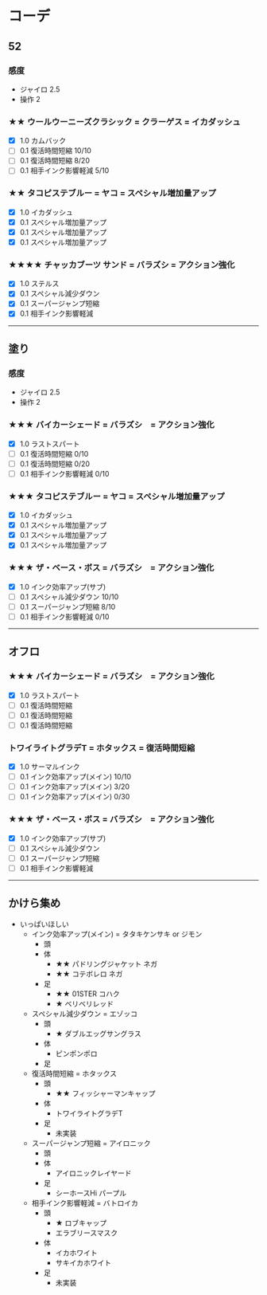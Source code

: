 # コーデ
## 52
### 感度
* ジャイロ 2.5
* 操作 2
### ★★ ウールウーニーズクラシック = クラーゲス = イカダッシュ
- [x] 1.0 カムバック
- [ ] 0.1 復活時間短縮 10/10
- [ ] 0.1 復活時間短縮 8/20
- [ ] 0.1 相手インク影響軽減 5/10
### ★★ タコピステブルー = ヤコ = スペシャル増加量アップ
- [X] 1.0 イカダッシュ
- [x] 0.1 スペシャル増加量アップ
- [x] 0.1 スペシャル増加量アップ
- [x] 0.1 スペシャル増加量アップ
### ★★★★ チャッカブーツ サンド = バラズシ = アクション強化	
- [x] 1.0 ステルス
- [x] 0.1 スペシャル減少ダウン
- [x] 0.1 スーパージャンプ短縮
- [x] 0.1 相手インク影響軽減
---
## 塗り
### 感度
* ジャイロ 2.5
* 操作 2
### ★★★ バイカーシェード = バラズシ　= アクション強化	
- [x] 1.0 ラストスパート
- [ ] 0.1 復活時間短縮 0/10
- [ ] 0.1 復活時間短縮 0/20
- [ ] 0.1 相手インク影響軽減 0/10
### ★★★ タコピステブルー = ヤコ = スペシャル増加量アップ
- [X] 1.0 イカダッシュ
- [x] 0.1 スペシャル増加量アップ
- [x] 0.1 スペシャル増加量アップ
- [x] 0.1 スペシャル増加量アップ
### ★★★ ザ・ベース・ボス = バラズシ　= アクション強化	
- [x] 1.0 インク効率アップ(サブ)
- [ ] 0.1 スペシャル減少ダウン 10/10
- [ ] 0.1 スーパージャンプ短縮 8/10
- [ ] 0.1 相手インク影響軽減 0/10
---
## オフロ
### ★★★ バイカーシェード = バラズシ　= アクション強化	
- [x] 1.0 ラストスパート
- [ ] 0.1 復活時間短縮
- [ ] 0.1 復活時間短縮
- [ ] 0.1 復活時間短縮
### トワイライトグラデT = ホタックス = 復活時間短縮
- [x] 1.0 サーマルインク
- [ ] 0.1 インク効率アップ(メイン) 10/10
- [ ] 0.1 インク効率アップ(メイン) 3/20
- [ ] 0.1 インク効率アップ(メイン) 0/30
### ★★★ ザ・ベース・ボス = バラズシ　= アクション強化	
- [x] 1.0 インク効率アップ(サブ)
- [ ] 0.1 スペシャル減少ダウン
- [ ] 0.1 スーパージャンプ短縮
- [ ] 0.1 相手インク影響軽減
---
## かけら集め
- いっぱいほしい
  - インク効率アップ(メイン) = タタキケンサキ or ジモン
    - 頭
    - 体
      - ★★ パドリングジャケット ネガ
      - ★★ コテボレロ ネガ
    - 足
      - ★★ 01STER コハク
      - ★ ベリベリレッド
  - スペシャル減少ダウン = エゾッコ
    - 頭
      - ★ ダブルエッグサングラス
    - 体
      - ピンポンポロ
    - 足
  - 復活時間短縮 = ホタックス
    - 頭
      - ★★ フィッシャーマンキャップ
    - 体
      - トワイライトグラデT
    - 足
      - 未実装
  - スーパージャンプ短縮 = アイロニック
    - 頭
    - 体
      - アイロニックレイヤード
    - 足
      - シーホースHi パープル
  - 相手インク影響軽減 = バトロイカ
    - 頭
      - ★ ロブキャップ
      - エラブリースマスク
    - 体
      - イカホワイト
      - サキイカホワイト
    - 足
      - 未実装


